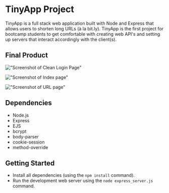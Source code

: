 # TinyApp Project

TinyApp is a full stack web application built with Node and Express that allows users to shorten long URLs (à la bit.ly). TinyApp is the first project for bootcamp students to get comfortable with creating web API's and setting up servers that interact accordingly with the client(s).

## Final Product

!["Screenshot of Clean Login Page"](https://github.com/wootang9/tinyapp/blob/master/docs/tinyapp-login-page.png?raw=true)

!["Screenshot of Index page"](https://github.com/wootang9/tinyapp/blob/master/docs/tinyapp-url-index.png?raw=true)

!["Screenshot of URL page"](https://github.com/wootang9/tinyapp/blob/master/docs/tinyapp-url-page.png?raw=true)

## Dependencies

- Node.js
- Express
- EJS
- bcrypt
- body-parser
- cookie-session
- method-override

## Getting Started

- Install all dependencies (using the `npm install` command).
- Run the development web server using the `node express_server.js` command.
